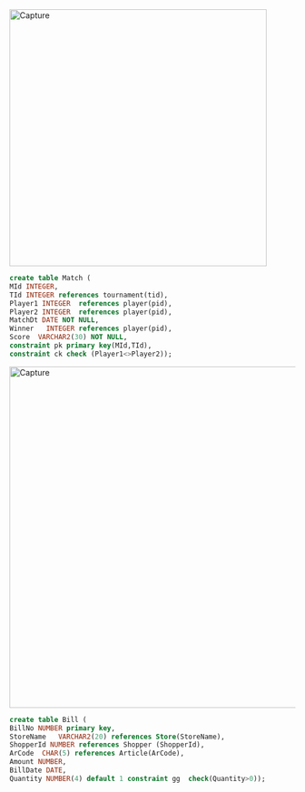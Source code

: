 <img width="453" alt="Capture" src="https://user-images.githubusercontent.com/105406807/170453014-9d6df54c-77da-4432-b88c-9bc2ef74d330.PNG">




```sql
create table Match (
MId INTEGER,
TId INTEGER references tournament(tid),
Player1 INTEGER  references player(pid),
Player2 INTEGER  references player(pid),
MatchDt DATE NOT NULL,
Winner	 INTEGER references player(pid),
Score  VARCHAR2(30)	NOT NULL,
constraint pk primary key(MId,TId),
constraint ck check (Player1<>Player2));
```
<img width="602" alt="Capture" src="https://user-images.githubusercontent.com/105406807/170476794-fc7809f0-3634-4c84-90fe-7a48a55f0f81.PNG">

```sql
create table Bill (
BillNo NUMBER primary key,
StoreName 	VARCHAR2(20) references Store(StoreName),
ShopperId NUMBER references Shopper (ShopperId),
ArCode 	CHAR(5) references Article(ArCode),
Amount NUMBER,
BillDate DATE,
Quantity NUMBER(4) default 1 constraint gg  check(Quantity>0));

```
